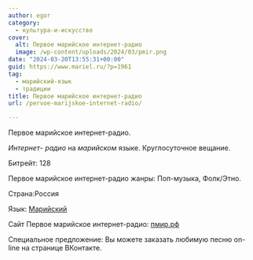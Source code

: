 ```yaml
---
author: egor
category:
  - культура-и-искусство
cover:
  alt: Первое марийское интернет-радио
  image: /wp-content/uploads/2024/03/pmir.png
date: "2024-03-20T13:55:31+00:00"
guid: https://www.mariel.ru/?p=1961
tag:
  - марийский-язык
  - традиции
title: Первое марийское интернет-радио
url: /pervoe-marijskoe-internet-radio/

---
```

Первое марийское интернет-радио.

_Интернет_- _радио_ на _марийском_ языке. Круглосуточное вещание.

Битрейт: 128

Первое марийское интернет-радио жанры: Поп-музыка, Фолк/Этно.

Страна:Россия

Язык: [Марийский](/filarmoniya/)

Сайт Первое марийское интернет-радио: [пмир.рф](https://xn--h1ahig.xn--p1ai/)

Специальное предложение: Вы можете заказать любимую песню on-line на странице ВКонтакте.
